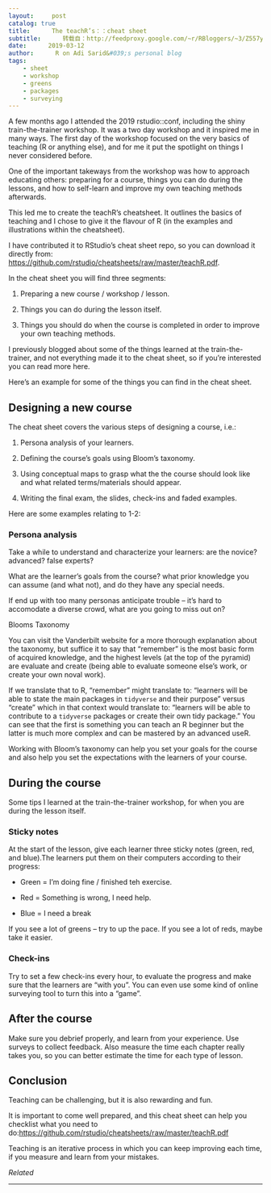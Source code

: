 ```yaml
---
layout:     post
catalog: true
title:      The teachR’s：：cheat sheet
subtitle:      转载自：http://feedproxy.google.com/~r/RBloggers/~3/Z557yu2nP1Y/
date:      2019-03-12
author:      R on Adi Sarid&#039;s personal blog
tags:
    - sheet
    - workshop
    - greens
    - packages
    - surveying
---
```






A few months ago I attended the 2019 rstudio::conf, including the shiny train-the-trainer workshop. It was a two day workshop and it inspired me in many ways. The first day of the workshop focused on the very basics of teaching (R or anything else), and for me it put the spotlight on things I never considered before.

One of the important takeways from the workshop was how to approach educating others: preparing for a course, things you can do during the lessons, and how to self-learn and improve my own teaching methods afterwards.

This led me to create the teachR’s cheatsheet. It outlines the basics of teaching and I chose to give it the flavour of R (in the examples and illustrations within the cheatsheet).

I have contributed it to RStudio’s cheat sheet repo, so you can download it directly from: https://github.com/rstudio/cheatsheets/raw/master/teachR.pdf.

In the cheat sheet you will find three segments:

1. Preparing a new course / workshop / lesson.

1. Things you can do during the lesson itself.

1. Things you should do when the course is completed in order to improve your own teaching methods.


I previously blogged about some of the things learned at the train-the-trainer, and not everything made it to the cheat sheet, so if you’re interested you can read more here.

Here’s an example for some of the things you can find in the cheat sheet.

## Designing a new course

The cheat sheet covers the various steps of designing a course, i.e.:

1. Persona analysis of your learners.

1. Defining the course’s goals using Bloom’s taxonomy.

1. Using conceptual maps to grasp what the the course should look like and what related terms/materials should appear.

1. Writing the final exam, the slides, check-ins and faded examples.


Here are some examples relating to 1-2:

### Persona analysis

Take a while to understand and characterize your learners: are the novice? advanced? false experts?

What are the learner’s goals from the course? what prior knowledge you can assume (and what not), and do they have any special needs.

If end up with too many personas anticipate trouble – it’s hard to accomodate a diverse crowd, what are you going to miss out on?

Blooms Taxonomy

You can visit the Vanderbilt website for a more thorough explanation about the taxonomy, but suffice it to say that “remember” is the most basic form of acquired knowledge, and the highest levels (at the top of the pyramid) are evaluate and create (being able to evaluate someone else’s work, or create your own noval work).

If we translate that to R, “remember” might translate to: “learners will be able to state the main packages in `tidyverse` and their purpose” versus “create” which in that context would translate to: “learners will be able to contribute to a `tidyverse` packages or create their own tidy package.” You can see that the first is something you can teach an R beginner but the latter is much more complex and can be mastered by an advanced useR.

Working with Bloom’s taxonomy can help you set your goals for the course and also help you set the expectations with the learners of your course.

## During the course

Some tips I learned at the train-the-trainer workshop, for when you are during the lesson itself.

### Sticky notes

At the start of the lesson, give each learner three sticky notes (green, red, and blue).The learners put them on their computers according to their progress:

- Green = I’m doing fine / finished teh exercise.

- Red = Something is wrong, I need help.

- Blue = I need a break


If you see a lot of greens – try to up the pace. If you see a lot of reds, maybe take it easier.

### Check-ins

Try to set a few check-ins every hour, to evaluate the progress and make sure that the learners are “with you”. You can even use some kind of online surveying tool to turn this into a “game”.

## After the course

Make sure you debrief properly, and learn from your experience. Use surveys to collect feedback. Also measure the time each chapter really takes you, so you can better estimate the time for each type of lesson.

## Conclusion

Teaching can be challenging, but it is also rewarding and fun.

It is important to come well prepared, and this cheat sheet can help you checklist what you need to do:https://github.com/rstudio/cheatsheets/raw/master/teachR.pdf

Teaching is an iterative process in which you can keep improving each time, if you measure and learn from your mistakes.


*Related*








---
